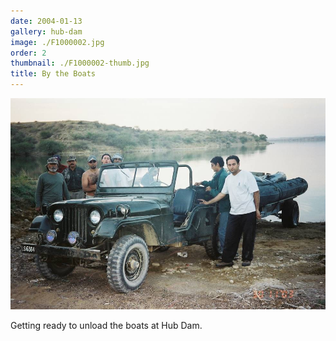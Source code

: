 ```yaml
---
date: 2004-01-13
gallery: hub-dam
image: ./F1000002.jpg
order: 2
thumbnail: ./F1000002-thumb.jpg
title: By the Boats
---
```


![By the Boats](./F1000002.jpg)

Getting ready to unload the boats at Hub Dam.